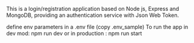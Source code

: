 This is a login/registration application based on Node js, Express and MongoDB, providing an authentication service with Json Web Token.

define env parameters in a .env file (copy .env_sample)
To run the app in dev mod: npm run dev
or in production : npm run start


